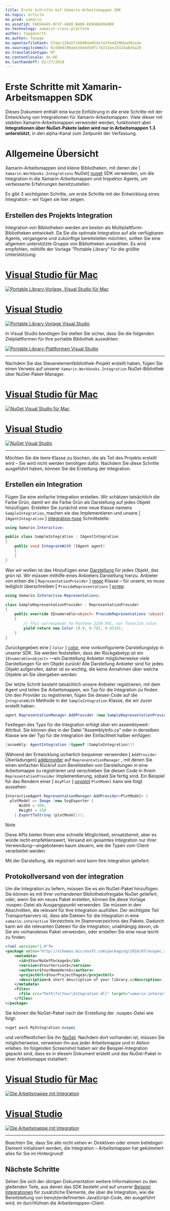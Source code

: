 ```yaml
---
title: Erste Schritte mit Xamarin-Arbeitsmappen SDK
ms.topic: article
ms.prod: xamarin
ms.assetid: FAED4445-9F37-46D8-B408-E694060969B9
ms.technology: xamarin-cross-platform
author: topgenorth
ms.author: toopge
ms.openlocfilehash: 57dec129a5f16b004e054a7a3fedd296bad92a3e
ms.sourcegitcommit: 6cd40d190abe38edd50fc74331be15324a845a28
ms.translationtype: MT
ms.contentlocale: de-DE
ms.lasthandoff: 02/27/2018
---
```

# <a name="getting-started-with-the-xamarin-workbooks-sdk"></a>Erste Schritte mit Xamarin-Arbeitsmappen SDK

Dieses Dokument enthält eine kurze Einführung in die erste Schritte mit der Entwicklung von Integrationen für Xamarin-Arbeitsmappen. Viele dieser mit stabilen Xamarin-Arbeitsmappen verwendet werden, funktioniert aber **Integrationen über NuGet-Pakete laden wird nur in Arbeitsmappen 1.3 unterstützt**, in den alpha-Kanal zum Zeitpunkt der Verfassung.

# <a name="general-overview"></a>Allgemeine Übersicht

Xamarin-Arbeitsmappen sind kleine Bibliotheken, mit denen die [ `Xamarin.Workbooks.Integrations` NuGet] [ nuget] SDK verwenden, um die Integration in die Xamarin-Arbeitsmappen und Inspektor Agents, um verbesserte Erfahrungen bereitzustellen.

Es gibt 3 wichtigsten Schritte, um erste Schritte mit der Entwicklung eines Integration – wir fügen sie hier zeigen.

## <a name="creating-the-integration-project"></a>Erstellen des Projekts Integration

Integration von Bibliotheken werden am besten als Multiplattform-Bibliotheken entwickelt. Da Sie die optimale Integration auf alle verfügbaren Agents, vergangene und zukünftige bereitstellen möchten, sollten Sie eine allgemein unterstützte Gruppe von Bibliotheken auswählen. Es wird empfohlen, mithilfe der Vorlage "Portable Library" für die größte Unterstützung:

# <a name="visual-studio-for-mactabvsmac"></a>[Visual Studio für Mac](#tab/vsmac)

[![Portable Library-Vorlage, Visual Studio für Mac](images/xamarin-studio-pcl.png)](images/xamarin-studio-pcl.png)

# <a name="visual-studiotabvswin"></a>[Visual Studio](#tab/vswin)

[![Portable Library Vorlage Visual Studio](images/visual-studio-pcl.png)](images/visual-studio-pcl.png)

In Visual Studio benötigen Sie stellen Sie sicher, dass Sie die folgenden Zielplattformen für Ihre portable Bibliothek auswählen:

[![Portable Library-Plattformen Visual Studio](images/visual-studio-pcl-platforms.png)](images/visual-studio-pcl-platforms.png)

-----

Nachdem Sie das Steuerelementbibliothek-Projekt erstellt haben, fügen Sie einen Verweis auf unserer `Xamarin.Workbooks.Integration` NuGet-Bibliothek über NuGet-Paket-Manager.

# <a name="visual-studio-for-mactabvsmac"></a>[Visual Studio für Mac](#tab/vsmac)

[![NuGet Visual Studio für Mac](images/xamarin-studio-nuget.png)](images/xamarin-studio-nuget.png)

# <a name="visual-studiotabvswin"></a>[Visual Studio](#tab/vswin)

[![NuGet Visual Studio](images/visual-studio-nuget.png)](images/visual-studio-nuget.png)

-----

Möchten Sie die leere Klasse zu löschen, die als Teil des Projekts erstellt wird – Sie wird nicht werden benötigen dafür. Nachdem Sie diese Schritte ausgeführt haben, können Sie die Erstellung der Integration.

## <a name="building-an-integration"></a>Erstellen ein Integration

Fügen Sie eine einfache Integration erstellen. Wir schätzen tatsächlich die Farbe Grün, damit wir die Farbe Grün als Darstellung auf jedes Objekt hinzufügen. Erstellen Sie zunächst eine neue Klasse namens `SampleIntegration`, machen sie das Implementieren und unsere [ `IAgentIntegration` ] [ integration-type] Schnittstelle:

```csharp
using Xamarin.Interactive;

public class SampleIntegration : IAgentIntegration
{
    public void IntegrateWith (IAgent agent)
    {
    }
}
```

Was wir wollen ist das Hinzufügen einer [Darstellung](~/tools/workbooks/sdk/representations.md) für jedes Objekt, das grün ist. Wir müssen mithilfe eines Anbieters Darstellung hierzu. Anbieter von erben die [ `RepresentationProvider` ] [ reppr] Klasse – für unsere, es muss lediglich überschreiben [ `ProvideRepresentations` ] [ prrep]:

```csharp
using Xamarin.Interactive.Representations;

class SampleRepresentationProvider : RepresentationProvider
{
    public override IEnumerable<object> ProvideRepresentations (object obj)
    {
        // This corresponds to Pantone 2250 XGC, our favorite color.
        yield return new Color (0.0, 0.702, 0.4314);
    }
}
```

Zurückgegeben eine [ `Color` ] [ color], eine vorkonfigurierte Darstellungstyp in unserer SDK.
Sie werden feststellen, dass der Rückgabetyp ist ein `IEnumerable<object>` &mdash;ein Darstellung Anbieter möglicherweise viele Darstellungen für ein Objekt zurück! Alle Darstellung Anbieter sind für jedes Objekt aufgerufen, daher ist es wichtig, die keine Annahmen über welche Objekte an Sie übergeben werden.

Der letzte Schritt besteht tatsächlich unsere Anbieter registrieren, mit dem Agent und teilen Sie Arbeitsmappen, wo Typ für die Integration zu finden. Um den Provider zu registrieren, fügen Sie diesen Code auf die `IntegrateWith` Methode in der `SampleIntegration` Klasse, die wir zuvor erstellt haben:

```csharp
agent.RepresentationManager.AddProvider (new SampleRepresentationProvider ());
```

Festlegen des Typs für die Integration erfolgt über ein assemblyweit-Attribut. Sie können dies in der Datei "AssemblyInfo.cs" oder in derselben Klasse wie der Typ für die Integration der Einfachheit halber einfügen:

```csharp
[assembly: AgentIntegration (typeof (SampleIntegration))]
````

Während der Entwicklung sicherlich bequemer verwenden [ `AddProvider` Überladungen] [ addprovider] auf `RepresentationManager` , mit denen Sie einen einfachen Rückruf zum Bereitstellen von Darstellungen in eine Arbeitsmappe zu registrieren und verschieben Sie diesen Code in Ihrem `RepresentationProvider` Implementierung, sobald Sie fertig sind. Ein Beispiel für das Rendern einer [ `OxyPlot` ] [ oxyplot] `PlotModel` kann wie folgt aussehen:

```csharp
InteractiveAgent.RepresentationManager.AddProvider<PlotModel> (
  plotModel => Image (new SvgExporter {
      Width = 300,
      Height = 250
    }.ExportToString (plotModel)));
```

> [!NOTE]
> Diese APIs bieten Ihnen eine schnelle Möglichkeit, einsatzbereit, aber es würde nicht empfehlenswert, Versand ein gesamtes Integration nur ihrer Verwendung&mdash;angebotenen kaum steuern, wie die Typen vom Client verarbeitet werden.

Mit der Darstellung, die registriert wird kann Ihre Integration geliefert.

## <a name="shipping-your-integration"></a>Protokollversand von der integration

Um die Integration zu liefern, müssen Sie es ein NuGet-Paket hinzufügen.
Sie können es mit Ihrer vorhandenen Bibliotheksfreigabe NuGet geliefert, oder, wenn Sie ein neues Paket erstellen, können Sie diese Vorlage .nuspec-Datei als Ausgangspunkt verwenden.
Sie müssen in den Abschnitten, die relevant für Ihre Integration ausfüllen. Der wichtigste Teil Transportservers ist, dass alle Dateien für die Integration in eine `xamarin.interactive` Verzeichnis im Stammverzeichnis des Pakets. Dadurch kann wir die relevanten Dateien für die Integration, unabhängig davon, ob Sie ein vorhandenes Paket verwenden, oder erstellen Sie eine neue leicht zu finden.

```xml
<?xml version="1.0"?>
<package xmlns="http://schemas.microsoft.com/packaging/2010/07/nuspec.xsd">
    <metadata>
      <id>$YourNuGetPackage$</id>
      <version>$YourVersion$</version>
      <authors>$YourNameHere$</authors>
      <projectUrl>$YourProjectPage$</projectUrl>
      <description>A short description of your library.</description>
    </metadata>
    <files>
      <file src="Path\To\Your\Integration.dll" target="xamarin.interactive" />
    </files>
</package>
```

Sie können die NuGet-Paket nach der Erstellung der .nuspec-Datei wie folgt:

```csharp
nuget pack MyIntegration.nuspec
```

und veröffentlichen Sie ihn [NuGet][nugetorg]. Nachdem dort vorhanden ist, müssen Sie möglicherweise, verweisen ihn aus jeder Arbeitsmappe und in Aktion erleben. Im folgenden Screenshot haben wir die Beispiel-Integration gepackt sind, dass es in diesem Dokument erstellt und das NuGet-Paket in einer Arbeitsmappe installiert:

# <a name="visual-studio-for-mactabvsmac"></a>[Visual Studio für Mac](#tab/vsmac)

[![Die Arbeitsmappe mit Integration](images/mac-workbooks-integrated.png)](images/mac-workbooks-integrated.png)

# <a name="visual-studiotabvswin"></a>[Visual Studio](#tab/vswin)

[![Die Arbeitsmappe mit Integration](images/windows-workbooks-integrated.png)](images/windows-workbooks-integrated.png)

-----

Beachten Sie, dass Sie alle nicht sehen `#r` Direktiven oder einem beliebigen Element initialisiert werden, die Integration – Arbeitsmappen hat gekümmert alles für Sie im Hintergrund!

## <a name="next-steps"></a>Nächste Schritte

Sehen Sie sich der übrigen Dokumentation weitere Informationen zu den gleitenden Teile, aus denen das SDK besteht und auf unserer [Beispiel Integrationen](~/tools/workbooks/samples/index.md) für zusätzliche Elemente, die über die Integration, wie die Bereitstellung von benutzerdefinierten JavaScript-Code, der ausgeführt wird, im durchführen die Arbeitsmappen-Client.

[integration-type]: /api/type/Xamarin.Interactive.IAgentIntegration/
[repman-api]: /api/type/Xamarin.Interactive.Representations.IRepresentationManager/
[color]: /api/type/Xamarin.Interactive.Representations.Color/
[xir]: /api/namespace/Xamarin.Interactive.Representations/
[reppr]: /api/type/Xamarin.Interactive.Representations.RepresentationProvider/
[prrep]: /api/member/Xamarin.Interactive.Representations.RepresentationProvider.ProvideRepresentations/p/System.Object/
[nugetorg]: https://nuget.org
[nuget]: https://nuget.org/packages/Xamarin.Workbooks.Integration
[addprovider]: /api/member/Xamarin.Interactive.Representations.IRepresentationManager.AddProvider/
[oxyplot]: http://www.oxyplot.org/

